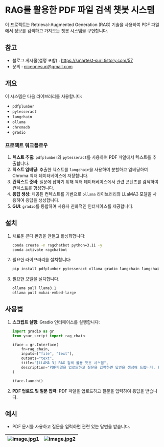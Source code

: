 # RAG를 활용한 PDF 파일 검색 챗봇 시스템

이 프로젝트는 Retrieval-Augmented Generation (RAG) 기술을 사용하여 PDF 파일에서 정보를 검색하고 가져오는 챗봇 시스템을 구현합니다.
## 참고

- 블로그 게시물(설명 포함) : https://smartest-suri.tistory.com/57
- 문의 : niceonesuri@gmail.com

## 개요

이 시스템은 다음 라이브러리를 사용합니다:
- `pdfplumber`
- `pytesseract`
- `langchain`
- `ollama`
- `chromadb`
- `gradio`

### 프로젝트 워크플로우

1. **텍스트 추출**: `pdfplumber`와 `pytesseract`를 사용하여 PDF 파일에서 텍스트를 추출합니다.
2. **텍스트 임베딩**: 추출한 텍스트를 `langchain`을 사용하여 분할하고 임베딩하여 Chroma 벡터 데이터베이스에 저장합니다.
3. **컨텍스트 준비**: 질문에 답하기 위해 벡터 데이터베이스에서 관련 콘텐츠를 검색하여 컨텍스트를 형성합니다.
4. **응답 생성**: 제공된 컨텍스트를 기반으로 `ollama` 라이브러리의 LLaMA3 모델을 사용하여 응답을 생성합니다.
5. **GUI**: `gradio`를 통합하여 사용자 친화적인 인터페이스를 제공합니다.

## 설치

1. 새로운 콘다 환경을 만들고 활성화합니다:
    ```bash
    conda create -n ragchatbot python=3.11 -y
    conda activate ragchatbot
    ```
2. 필요한 라이브러리를 설치합니다:
    ```bash
    pip install pdfplumber pytesseract ollama gradio langchain langchain_community chromadb
    ```
3. 필요한 모델을 설치합니다.
    ```bash
    ollama pull llama3.1
    ollama pull mxbai-embed-large
    ```
    
## 사용법

1. **스크립트 실행**: Gradio 인터페이스를 실행합니다:
    ```python
    import gradio as gr
    from your_script import rag_chain

    iface = gr.Interface(
        fn=rag_chain,
        inputs=["file", "text"],
        outputs="text",
        title="[LLAMA 3] RAG 검색 활용 챗봇 시스템",
        description="PDF파일을 업로드하고 질문을 입력하면 답변을 생성해 드립니다. (영어로!)"
    )

    iface.launch()
    ```
2. **PDF 업로드 및 질문 입력**: PDF 파일을 업로드하고 질문을 입력하여 응답을 받습니다.

## 예시

* PDF 문서를 사용하고 질문을 입력하면 관련 있는 답변을 받습니다.
  
![image.jpg1](https://img1.daumcdn.net/thumb/R1280x0/?scode=mtistory2&fname=https%3A%2F%2Fblog.kakaocdn.net%2Fdn%2FbzH8LL%2FbtsIMQ0jhZP%2F4kSAc1oNV2ZtqmsmcNi6Qk%2Fimg.png) |![image.jpg2](https://img1.daumcdn.net/thumb/R1280x0/?scode=mtistory2&fname=https%3A%2F%2Fblog.kakaocdn.net%2Fdn%2FFp1hm%2FbtsILgFKWqs%2FIqpLbTfHPhohXGq1t0lNHk%2Fimg.png)
--- | --- | 
